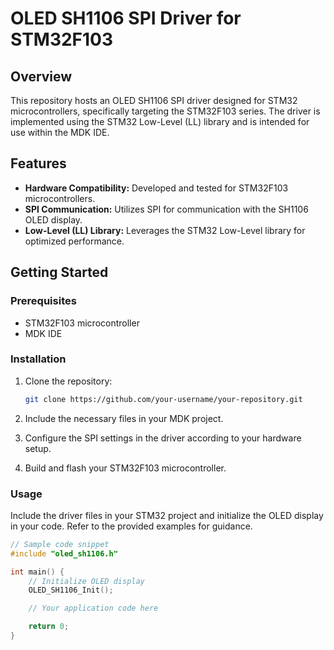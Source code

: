 # OLED SH1106 SPI Driver for STM32F103

## Overview

This repository hosts an OLED SH1106 SPI driver designed for STM32 microcontrollers, specifically targeting the STM32F103 series. The driver is implemented using the STM32 Low-Level (LL) library and is intended for use within the MDK IDE.

## Features

- **Hardware Compatibility:** Developed and tested for STM32F103 microcontrollers.
- **SPI Communication:** Utilizes SPI for communication with the SH1106 OLED display.
- **Low-Level (LL) Library:** Leverages the STM32 Low-Level library for optimized performance.

## Getting Started

### Prerequisites

- STM32F103 microcontroller
- MDK IDE

### Installation

1. Clone the repository:

    ```bash
    git clone https://github.com/your-username/your-repository.git
    ```

2. Include the necessary files in your MDK project.

3. Configure the SPI settings in the driver according to your hardware setup.

4. Build and flash your STM32F103 microcontroller.

### Usage

Include the driver files in your STM32 project and initialize the OLED display in your code. Refer to the provided examples for guidance.

```c
// Sample code snippet
#include "oled_sh1106.h"

int main() {
    // Initialize OLED display
    OLED_SH1106_Init();

    // Your application code here

    return 0;
}
```

